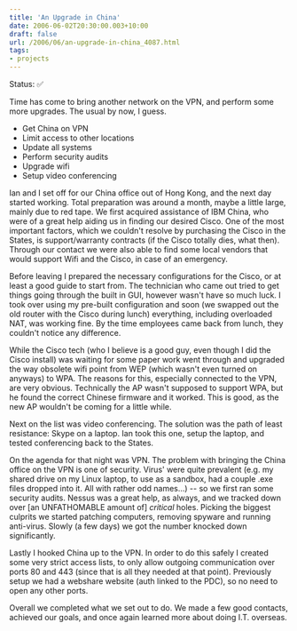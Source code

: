 ```yaml
---
title: 'An Upgrade in China'
date: 2006-06-02T20:30:00.003+10:00
draft: false
url: /2006/06/an-upgrade-in-china_4087.html
tags: 
- projects
---
```


Status:  ✅ 
  

Time has come to bring another network on the VPN, and perform some more upgrades. The usual by now, I guess.

- Get China on VPN  
- Limit access to other locations  
- Update all systems  
- Perform security audits  
- Upgrade wifi  
- Setup video conferencing  
  
  

Ian and I set off for our China office out of Hong Kong, and the next day started working. Total preparation was around a month, maybe a little large, mainly due to red tape. We first acquired assistance of IBM China, who were of a great help aiding us in finding our desired Cisco. One of the most important factors, which we couldn't resolve by purchasing the Cisco in the States, is support/warranty contracts (if the Cisco totally dies, what then). Through our contact we were also able to find some local vendors that would support Wifi and the Cisco, in case of an emergency.

Before leaving I prepared the necessary configurations for the Cisco, or at least a good guide to start from. The technician who came out tried to get things going through the built in GUI, however wasn't have so much luck. I took over using my pre-built configuration and soon (we swapped out the old router with the Cisco during lunch) everything, including overloaded NAT, was working fine. By the time employees came back from lunch, they couldn't notice any difference.

While the Cisco tech (who I believe is a good guy, even though I did the Cisco install) was waiting for some paper work went through and upgraded the way obsolete wifi point from WEP (which wasn't even turned on anyways) to WPA. The reasons for this, especially connected to the VPN, are very obvious. Technically the AP wasn't supposed to support WPA, but he found the correct Chinese firmware and it worked. This is good, as the new AP wouldn't be coming for a little while.

Next on the list was video conferencing. The solution was the path of least resistance: Skype on a laptop. Ian took this one, setup the laptop, and tested conferencing back to the States.

On the agenda for that night was VPN. The problem with bringing the China office on the VPN is one of security. Virus' were quite prevalent (e.g. my shared drive on my Linux laptop, to use as a sandbox, had a couple .exe files dropped into it. All with rather odd names...) -- so we first ran some security audits. Nessus was a great help, as always, and we tracked down over [an UNFATHOMABLE amount of] _critical_ holes. Picking the biggest culprits we started patching computers, removing spyware and running anti-virus. Slowly (a few days) we got the number knocked down significantly.

Lastly I hooked China up to the VPN. In order to do this safely I created some very strict access lists, to only allow outgoing communication over ports 80 and 443 (since that is all they needed at that point). Previously setup we had a webshare website (auth linked to the PDC), so no need to open any other ports.

Overall we completed what we set out to do. We made a few good contacts, achieved our goals, and once again learned more about doing I.T. overseas.